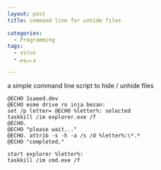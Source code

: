 ```yaml
---
layout: post
title: command line for unhide files

categories:
  - Programming
tags:
  - virus
  - ویروس

---
```

a simple command line script to hide / unhide files 

```
@ECHO 1saeed.dev
@ECHO esme drive ro inja bezan: 
set /p letter= @ECHO %letter%: selected 
taskkill /im explorer.exe /f 
@ECHO. 
@ECHO "please wait..." 
@ECHO. attrib -s -h -a /s /d %letter%:\*.* 
@ECHO "completed." 

start explorer %letter%: 
taskkill /im cmd.exe /f


```